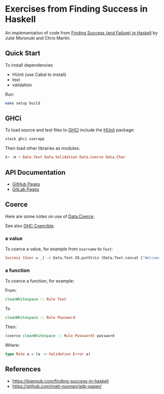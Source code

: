 # Exercises from Finding Success in Haskell

An implementation of code from [Finding Success (and Failure) in
Haskell](https://leanpub.com/finding-success-in-haskell) by Julie Moronuki and
Chris Martin.

## Quick Start

To install dependencies

  - HUnit (use Cabal to install)
  - text
  - validation

Run:

```bash
make setup build
```

## GHCi

To load source and test files to
[GHCi](https://docs.haskellstack.org/en/latest/ghci/#ghci) include the
[HUnit](https://wiki.haskell.org/HUnit_1.0_User%27s_Guide) package:

```bash
stack ghci userapp
```

Then load other libraries as modules:

```haskell
λ> :m + Data.Text Data.Validation Data.Coerce Data.Char
```

## API Documentation

- [GitHub Pages](https://frankhjung.github.io/haskell-userapp/)
- [GitLab Pages](https://frankhjung1.gitlab.io/haskell-userapp/)

## Coerce

Here are some notes on use of
[Data.Coerce](https://hackage.haskell.org/package/base/docs/Data-Coerce.html).

See also [GHC Coercible](https://wiki.haskell.org/GHC/Coercible).

### a value

To coerce a value, for example from `Username` to `Text`:

```haskell
Success (User u _) -> Data.Text.IO.putStrLn (Data.Text.concat ["Welcome ", coerce u])
```

### a function

To coerce a function, for example:

From:

```haskell
cleanWhitespace :: Rule Text
```

To

```haskell
cleanWhitespace :: Rule Password
```

Then:

```haskell
(coerce cleanWhitespace :: Rule Password) password
```

Where:

```haskell
type Rule a = (a -> Validation Error a)
```

## References

- https://leanpub.com/finding-success-in-haskell
- https://github.com/matt-noonan/gdp-paper/
